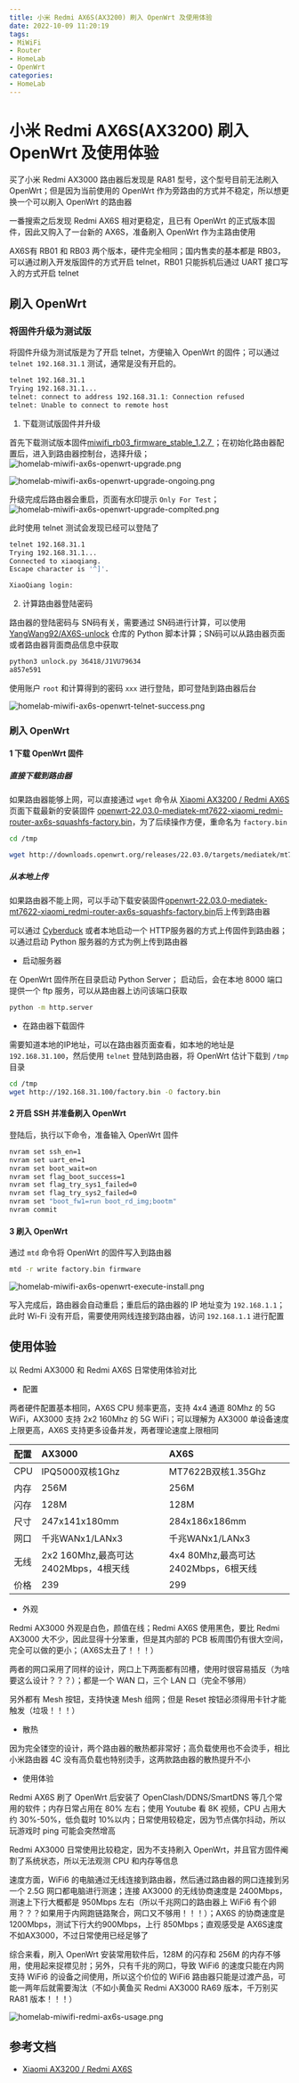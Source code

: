 ```yaml
---
title: 小米 Redmi AX6S(AX3200) 刷入 OpenWrt 及使用体验
date: 2022-10-09 11:20:19
tags:
- MiWiFi
- Router
- HomeLab
- OpenWrt
categories:
- HomeLab
---
```


# 小米 Redmi AX6S(AX3200) 刷入 OpenWrt 及使用体验

买了小米 Redmi AX3000 路由器后发现是 RA81 型号，这个型号目前无法刷入 OpenWrt；但是因为当前使用的 OpenWrt 作为旁路由的方式并不稳定，所以想更换一个可以刷入 OpenWrt 的路由器

一番搜索之后发现 Redmi AX6S 相对更稳定，且已有 OpenWrt 的正式版本固件，因此又购入了一台新的 AX6S，准备刷入 OpenWrt 作为主路由使用

AX6S有 RB01 和 RB03 两个版本，硬件完全相同；国内售卖的基本都是 RB03，可以通过刷入开发版固件的方式开启 telnet，RB01 只能拆机后通过 UART 接口写入的方式开启 telnet

## 刷入 OpenWrt

### 将固件升级为测试版

将固件升级为测试版是为了开启 telnet，方便输入 OpenWrt 的固件；可以通过 `telnet 192.168.31.1` 测试，通常是没有开启的。

```bash
telnet 192.168.31.1
Trying 192.168.31.1...
telnet: connect to address 192.168.31.1: Connection refused
telnet: Unable to connect to remote host
```


1. 下载测试版固件并升级

首先下载测试版本固件[miwifi_rb03_firmware_stable_1.2.7 ](https://github.com/YangWang92/AX6S-unlock/raw/master/miwifi_rb03_firmware_stable_1.2.7.bin)；在初始化路由器配置后，进入到路由器控制台，选择升级；
![homelab-miwifi-ax6s-openwrt-upgrade.png](https://hellowoodes.oss-cn-beijing.aliyuncs.com/picture/homelab-miwifi-ax6s-openwrt-upgrade.png)

![homelab-miwifi-ax6s-openwrt-upgrade-ongoing.png](https://hellowoodes.oss-cn-beijing.aliyuncs.com/picture/homelab-miwifi-ax6s-openwrt-upgrade-ongoing.png)

升级完成后路由器会重启，页面有水印提示 `Only For Test`；
![homelab-miwifi-ax6s-openwrt-upgrade-complted.png](https://hellowoodes.oss-cn-beijing.aliyuncs.com/picture/homelab-miwifi-ax6s-openwrt-upgrade-complted.png)

此时使用 telnet 测试会发现已经可以登陆了

```bash
telnet 192.168.31.1
Trying 192.168.31.1...
Connected to xiaoqiang.
Escape character is '^]'.

XiaoQiang login:
```

2. 计算路由器登陆密码

路由器的登陆密码与 SN码有关，需要通过 SN码进行计算，可以使用 [YangWang92/AX6S-unlock](https://github.com/YangWang92/AX6S-unlock/blob/master/unlock_pwd.py) 仓库的 Python 脚本计算；SN码可以从路由器页面或者路由器背面商品信息中获取

```bash
python3 unlock.py 36418/J1VU79634
a857e591
```

使用账户 `root` 和计算得到的密码 `xxx` 进行登陆，即可登陆到路由器后台

![homelab-miwifi-ax6s-openwrt-telnet-success.png](https://hellowoodes.oss-cn-beijing.aliyuncs.com/picture/homelab-miwifi-ax6s-openwrt-telnet-success.png)

### 刷入 OpenWrt

#### 1 下载 OpenWrt 固件

##### 直接下载到路由器

如果路由器能够上网，可以直接通过 `wget` 命令从 [Xiaomi AX3200 / Redmi AX6S](https://openwrt.org/toh/xiaomi/ax3200) 页面下载最新的安装固件 [openwrt-22.03.0-mediatek-mt7622-xiaomi_redmi-router-ax6s-squashfs-factory.bin](http://downloads.openwrt.org/releases/22.03.0/targets/mediatek/mt7622/openwrt-22.03.0-mediatek-mt7622-xiaomi_redmi-router-ax6s-squashfs-factory.bin)，为了后续操作方便，重命名为 `factory.bin`

```bash
cd /tmp

wget http://downloads.openwrt.org/releases/22.03.0/targets/mediatek/mt7622/openwrt-22.03.0-mediatek-mt7622-xiaomi_redmi-router-ax6s-squashfs-factory.bin -O factory.bin
```

##### 从本地上传

如果路由器不能上网，可以手动下载安装固件[openwrt-22.03.0-mediatek-mt7622-xiaomi_redmi-router-ax6s-squashfs-factory.bin](http://downloads.openwrt.org/releases/22.03.0/targets/mediatek/mt7622/openwrt-22.03.0-mediatek-mt7622-xiaomi_redmi-router-ax6s-squashfs-factory.bin)后上传到路由器

可以通过 [Cyberduck](https://cyberduck.io/download/) 或者本地启动一个 HTTP服务器的方式上传固件到路由器；以通过启动 Python 服务器的方式为例上传到路由器

- 启动服务器

在 OpenWrt 固件所在目录启动 Python Server； 启动后，会在本地 8000 端口提供一个 ftp 服务，可以从路由器上访问该端口获取

```bash
python -m http.server
```

- 在路由器下载固件

需要知道本地的IP地址，可以在路由器页面查看，如本地的地址是 `192.168.31.100`，然后使用 `telnet` 登陆到路由器，将 OpenWrt 估计下载到 `/tmp`目录

```bash
cd /tmp
wget http://192.168.31.100/factory.bin -O factory.bin
```


#### 2 开启 SSH 并准备刷入 OpenWrt

登陆后，执行以下命令，准备输入 OpenWrt 固件

```bash
nvram set ssh_en=1
nvram set uart_en=1
nvram set boot_wait=on
nvram set flag_boot_success=1
nvram set flag_try_sys1_failed=0
nvram set flag_try_sys2_failed=0
nvram set "boot_fw1=run boot_rd_img;bootm"
nvram commit
```

#### 3 刷入 OpenWrt

通过 `mtd` 命令将 OpenWrt 的固件写入到路由器

```bash
mtd -r write factory.bin firmware
```

![homelab-miwifi-ax6s-openwrt-execute-install.png](https://hellowoodes.oss-cn-beijing.aliyuncs.com/picture/homelab-miwifi-ax6s-openwrt-execute-install.png)

写入完成后，路由器会自动重启；重启后的路由器的 IP 地址变为 `192.168.1.1`；此时 Wi-Fi 没有开启，需要使用网线连接到路由器，访问  `192.168.1.1` 进行配置


## 使用体验

以 Redmi AX3000 和 Redmi AX6S 日常使用体验对比

- 配置

两者硬件配置基本相同，AX6S CPU 频率更高，支持 4x4 通道 80Mhz 的 5G WiFi，AX3000 支持 2x2 160Mhz 的 5G WiFi；可以理解为 AX3000 单设备速度上限更高，AX6S 支持更多设备并发，两者理论速度上限相同

|配置| AX3000| AX6S |
|:--|:---|:----|
|CPU|IPQ5000双核1Ghz|MT7622B双核1.35Ghz|
|内存|256M|256M|
|闪存|128M|128M|
|尺寸|247x141x180mm|284x186x186mm|
|网口|千兆WANx1/LANx3|千兆WANx1/LANx3|
|无线|2x2 160Mhz,最高可达2402Mbps，4根天线|4x4 80Mhz,最高可达2402Mbps，6根天线|
|价格|239|299|

- 外观

Redmi AX3000 外观是白色，颜值在线；Redmi AX6S 使用黑色，要比 Redmi AX3000 大不少，因此显得十分笨重，但是其内部的 PCB 板周围仍有很大空间，完全可以做的更小；（AX6S太丑了！！！）

两者的网口采用了同样的设计，网口上下两面都有凹槽，使用时很容易插反（为啥要这么设计？？？）；都是一个 WAN 口，三个 LAN 口（完全不够用）

另外都有 Mesh 按钮，支持快速 Mesh 组网；但是 Reset 按钮必须得用卡针才能触发（垃圾！！！）

- 散热

因为完全镂空的设计，两个路由器的散热都非常好；高负载使用也不会烫手，相比小米路由器 4C 没有高负载也特别烫手，这两款路由器的散热提升不小

- 使用体验

Redmi AX6S 刷了 OpenWrt 后安装了 OpenClash/DDNS/SmartDNS 等几个常用的软件；内存日常占用在 80% 左右；使用 Youtube 看 8K 视频，CPU 占用大约 30%-50%，低负载时 10%以内；日常使用较稳定，因为节点偶尔抖动，所以玩游戏时 ping 可能会突然增高

Redmi AX3000 日常使用比较稳定，因为不支持刷入 OpenWrt，并且官方固件阉割了系统状态，所以无法观测 CPU 和内存等信息

速度方面，WiFi6 的电脑通过无线连接到路由器，然后通过路由器的网口连接到另一个 2.5G 网口都电脑进行测速；连接 AX3000 的无线协商速度是 2400Mbps，测速上下行大概都是 950Mbps 左右（所以千兆网口的路由器上 WiFi6 有个卵用？？？如果用于内网跑链路聚合，网口又不够用！！！）；AX6S 的协商速度是 1200Mbps，测试下行大约900Mbps，上行 850Mbps；直观感受是 AX6S速度不如AX3000，不过日常使用已经足够了

综合来看，刷入 OpenWrt 安装常用软件后，128M 的闪存和 256M 的内存不够用，使用起来捉襟见肘；另外，只有千兆的网口，导致 WiFi6 的速度只能在内网支持 WiFi6 的设备之间使用，所以这个价位的 WiFi6 路由器只能是过渡产品，可能一两年后就需要淘汰（不如小黄鱼买 Redmi AX3000 RA69 版本，千万别买 RA81 版本！！！）

![homelab-miwifi-redmi-ax6s-usage.png](https://hellowoodes.oss-cn-beijing.aliyuncs.com/picture/homelab-miwifi-redmi-ax6s-usage.png)

## 参考文档

- [Xiaomi AX3200 / Redmi AX6S](https://openwrt.org/toh/xiaomi/ax3200)